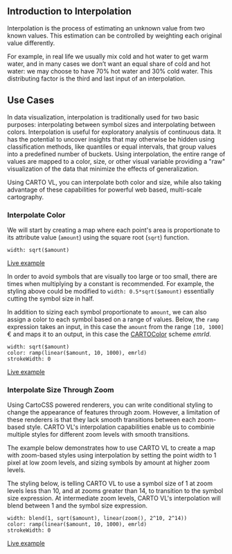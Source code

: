 ## Introduction to Interpolation

Interpolation is the process of estimating an unknown value from two known values. This estimation can be controlled by weighting each original value differently.

For example, in real life we usually mix cold and hot water to get warm water, and in many cases we don’t want an equal share of cold and hot water: we may choose to have 70% hot water and 30% cold water. This distributing factor is the third and last input of an interpolation.

## Use Cases

In data visualization, interpolation is traditionally used for two basic purposes: interpolating between symbol sizes and interpolating between colors. Interpolation is useful for exploratory analysis of continuous data. It has the potential to uncover insights that may otherwise be hidden using classification methods, like quantiles or equal intervals, that group values into a predefined number of buckets. Using interpolation, the entire range of values are mapped to a color, size, or other visual variable providing a "raw" visualization of the data that minimize the effects of generalization.

Using CARTO VL, you can interpolate both color and size, while also taking advantage of these capabilities for powerful web based, multi-scale cartography.

### Interpolate Color

We will start by creating a map where each point's area is proportionate to its attribute value (`amount`) using the square root (`sqrt`) function.

```
width: sqrt($amount)
```
[Live example](http://carto.com/developers/carto-vl/examples/maps/guides/interpolation/step-0.html)

In order to avoid symbols that are visually too large or too small, there are times when multiplying by a constant is recommended. For example, the styling above could be modified to `width: 0.5*sqrt($amount)` essentially cutting the symbol size in half.

In addition to sizing each symbol proportionate to `amount`, we can also assign a color to each symbol based on a range of values. Below, the `ramp` expression takes an input, in this case the `amount` from the range `[10, 1000]` € and maps it to an output, in this case the [CARTOColor](https://carto.com/carto-colors/) scheme *emrld*.

```
width: sqrt($amount)
color: ramp(linear($amount, 10, 1000), emrld)
strokeWidth: 0
```

[Live example](http://carto.com/developers/carto-vl/examples/maps/guides/interpolation/step-1.html)

### Interpolate Size Through Zoom

Using CartoCSS powered renderers, you can write conditional styling to change the appearance of features through zoom. However, a limitation of these renderers is that they lack smooth transitions between each zoom-based style. CARTO VL's interpolation capabilities enable us to combinie multiple styles for different zoom levels with smooth transitions.

The example below demonstrates how to use CARTO VL to create a map with zoom-based styles using interpolation by setting the point width to 1 pixel at low zoom levels, and sizing symbols by amount at higher zoom levels.

The styling below, is telling CARTO VL to use a symbol size of 1 at zoom levels less than 10, and at zooms greater than 14, to transition to the symbol size expression. At intermediate zoom levels, CARTO VL's interpolation will blend between 1 and the symbol size expression.

```
width: blend(1, sqrt($amount), linear(zoom(), 2^10, 2^14))
color: ramp(linear($amount, 10, 1000), emrld)
strokeWidth: 0
```

[Live example](http://carto.com/developers/carto-vl/examples/maps/guides/interpolation/step-2.html)

